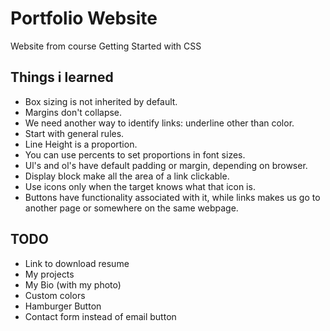 # Portfolio Website
Website from course Getting Started with CSS

## Things i learned
- Box sizing is not inherited by default.
- Margins don't collapse.
- We need another way to identify links: underline other than color.
- Start with general rules.
- Line Height is a proportion.
- You can use percents to set proportions in font sizes.
- Ul's and ol's have default padding or margin, depending on browser.
- Display block make all the area of a link clickable.
- Use icons only when the target knows what that icon is.
- Buttons have functionality associated with it, while links makes us go to another page or somewhere on the same webpage.

## TODO
- Link to download resume
- My projects
- My Bio (with my photo)
- Custom colors
- Hamburger Button
- Contact form instead of email button
